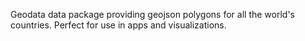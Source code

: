 Geodata data package providing geojson polygons for all the world's countries.
Perfect for use in apps and visualizations.

